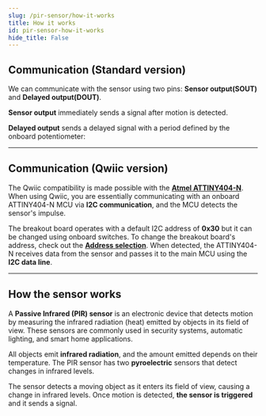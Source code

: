 ```yaml
---
slug: /pir-sensor/how-it-works 
title: How it works
id: pir-sensor-how-it-works 
hide_title: False
---  
```


## Communication (Standard version)

We can communicate with the sensor using two pins: **Sensor output(SOUT)** and **Delayed output(DOUT)**.

<CenteredImage src="/img/pir-sensor/pins.webp" alt="Sensor pins" caption="Sensor pins" width="400px" />

**Sensor output** immediately sends a signal after motion is detected.

**Delayed output** sends a delayed signal with a period defined by the onboard potentiometer:

<CenteredImage src="/img/pir-sensor/potentiometer.webp" alt="Onboard potentiometer" caption="Onboard potentiometer" width="400px" />

---

## Communication (Qwiic version)

The Qwiic compatibility is made possible with the [**Atmel ATTINY404-N**](https://soldered.com/productdata/2022/03/Soldered_ATTINY404_datasheet.pdf). When using Qwiic, you are essentially communicating with an onboard ATTINY404-N MCU via **I2C communication**, and the MCU detects the sensor's impulse.

<CenteredImage src="/img/pir-sensor/atmel.webp" alt="ATTINY404-N on board" caption="ATTINY404-N on board" width="400px" />

The breakout board operates with a default I2C address of **0x30** but it can be changed using onboard switches. To change the breakout board's address, check out the [**Address selection**](/pir-sensor/hardware#address-selection-qwiic-version/). When detected, the ATTINY404-N receives data from the sensor and passes it to the main MCU using the **I2C data line**.

---

## How the sensor works

A **Passive Infrared (PIR) sensor** is an electronic device that detects motion by measuring the infrared radiation (heat) emitted by objects in its field of view. These sensors are commonly used in security systems, automatic lighting, and smart home applications.

All objects emit **infrared radiation**, and the amount emitted depends on their temperature. The PIR sensor has two **pyroelectric** sensors that detect changes in infrared levels.

The sensor detects a moving object as it enters its field of view, causing a change in infrared levels. Once motion is detected, **the sensor is triggered** and it sends a signal.
